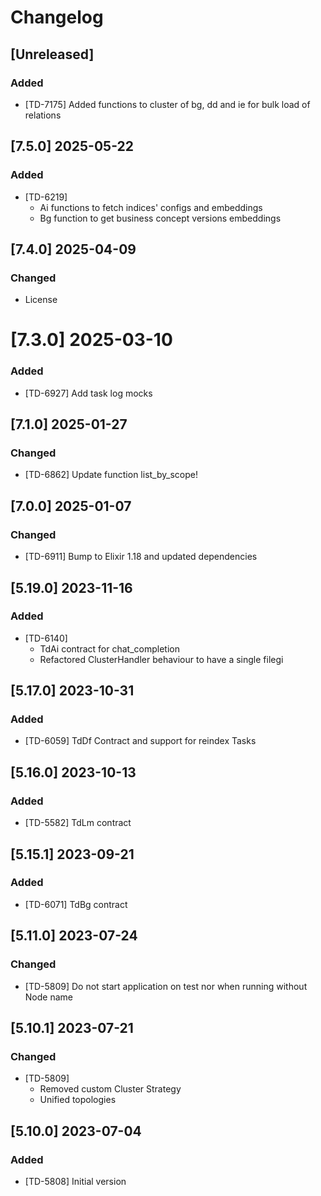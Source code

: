 # Changelog

## [Unreleased]

### Added

- [TD-7175] Added functions to cluster of bg, dd and ie for bulk load of relations

## [7.5.0] 2025-05-22

### Added

- [TD-6219]
  - Ai functions to fetch indices' configs and embeddings
  - Bg function to get business concept versions embeddings

## [7.4.0] 2025-04-09

### Changed

- License

# [7.3.0] 2025-03-10

### Added

- [TD-6927] Add task log mocks

## [7.1.0] 2025-01-27

### Changed

- [TD-6862] Update function list_by_scope!

## [7.0.0] 2025-01-07

### Changed

- [TD-6911] Bump to Elixir 1.18 and updated dependencies

## [5.19.0] 2023-11-16

### Added

- [TD-6140]
  - TdAi contract for chat_completion
  - Refactored ClusterHandler behaviour to have a single filegi

## [5.17.0] 2023-10-31

### Added

- [TD-6059] TdDf Contract and support for reindex Tasks

## [5.16.0] 2023-10-13

### Added

- [TD-5582] TdLm contract

## [5.15.1] 2023-09-21

### Added

- [TD-6071] TdBg contract

## [5.11.0] 2023-07-24

### Changed

- [TD-5809] Do not start application on test nor when running without Node name

## [5.10.1] 2023-07-21

### Changed

- [TD-5809]
  - Removed custom Cluster Strategy
  - Unified topologies

## [5.10.0] 2023-07-04

### Added

- [TD-5808] Initial version
